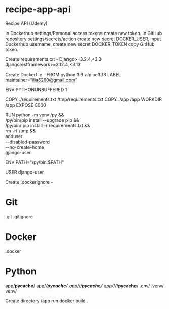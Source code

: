 # recipe-app-api
Recipe API (Udemy)

In Dockerhub settings/Personal access tokens create new token.
In GitHub repository settings/secrets/action create new secret DOCKER_USER, input Dockerhub username, create new secret
DOCKER_TOKEN copy GitHub token.

Create requirements.txt - 
Django>=3.2.4,<3.3
djangorestframework>=3.12.4,<3.13

Create Dockerfile - 
FROM python:3.9-alpine3.13
LABEL maintainer="ilia6260@gmail.com"

ENV PYTHONUNBUFFERED 1

COPY ./requirements.txt /tmp/requirements.txt
COPY ./app /app
WORKDIR /app
EXPOSE 8000

RUN python -m venv /py && \
    /py/bin/pip install --upgrade pip && \
    /py/bin/ pip install -r requirements.txt && \
    rm -rf /tmp && \
    adduser \
        --disabled-password \
        --no-create-home \
        gjango-user

ENV PATH="/py/bin:$PATH"

USER django-user

Create .dockerignore - 
# Git
.git
.gitignore

# Docker
.docker

# Python
app/__pycache__/
app/*/__pycache__/
app/*/*/__pycache__/
app/*/*/*/__pycache__/
.env/
.venv/
venv/

Create directory /app
run docker build .
